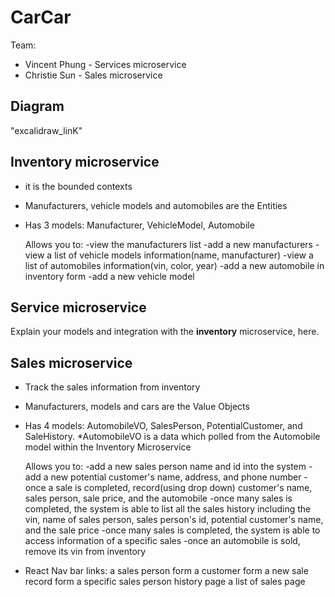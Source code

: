 # CarCar

Team:

* Vincent Phung  - Services microservice
* Christie Sun - Sales microservice

## Diagram

"excalidraw_linK"


## Inventory microservice
- it is the bounded contexts
- Manufacturers, vehicle models and automobiles are the Entities
- Has 3 models: Manufacturer, VehicleModel, Automobile

  Allows you to:
  -view the manufacturers list
  -add a new manufacturers
  -view a list of vehicle models information(name, manufacturer)
  -view a list of automobiles information(vin, color, year)
  -add a new automobile in inventory form
  -add a new vehicle model


## Service microservice

Explain your models and integration with the **inventory**
microservice, here.



## Sales microservice
- Track the sales information from inventory
- Manufacturers, models and cars are the Value Objects
- Has 4 models: AutomobileVO, SalesPerson, PotentialCustomer, and SaleHistory.
  *AutomobileVO is a data which polled from the Automobile model within the Inventory Microservice

  Allows you to:
  -add a new sales person name and id into the system
  -add a new potential customer's  name, address, and phone number
  -once a sale is completed, record(using drop down) customer's name, sales person, sale price, and the automobile
  -once many sales is completed, the system is able to list all the sales history including
   the vin, name of sales person, sales person's id, potential customer's name, and the sale price
  -once many sales is completed, the system is able to access information of a specific sales
  -once an automobile is sold, remove its vin from inventory

- React Nav bar links:
  a sales person form
  a customer form
  a new sale record form
  a specific sales person history page
  a list of sales page
